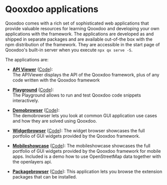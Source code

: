 # Qooxdoo applications

Qooxdoo comes with a rich set of sophisticated web applications that
provide valuable resources for learning Qooxdoo and developing your
own applications with the framework. The applications are developed as
and shipped in separate packages and are available out-of-the box with
the npm distribution of the  framework. They are accessible in the
start page of Qooxdoo's built-in server when you execute `npx qx serve -S`.

The applications are:

-   **[API Viewer](apps://apiviewer)** ([Code](https://github.com/Qooxdoo/qxl.apiviewer)):  
    The APIViewer displays the API of the Qooxdoo
    framework, plus of any code written with the Qooxdoo framework

-   **[Playground](apps://playground)** ([Code](https://github.com/Qooxdoo/qxl.playground)):  
    The Playground allows to run and test Qooxdoo code
    snippets interactively.

-   **[Demobrowser](apps://demobrowser)** ([Code](https://github.com/Qooxdoo/qxl.demobrowser)):  
    The demobrowser lets you look at common GUI
    application use cases and how they  are solved using Qooxdoo.

-   **[Widgetbrowser](apps://widgetbrowser)**  ([Code](https://github.com/Qooxdoo/qxl.widgetbrowser)): 
    The widget browser showcases the full portfolio of GUI
    widgets provided by the Qooxdoo framework.

-   **[Mobileshowcase](apps://mobileshowcase)** ([Code](https://github.com/Qooxdoo/qxl.mobileshowcase)): 
    The mobileshowcase showcases the full portfolio of GUI
    widgets provided by the Qooxdoo framework for mobile apps. Included is
    a demo how to use OpenStreetMap data together with the openlayers api.

-   **[Packagebrowser](http://www.qooxdoo.org/qxl.packagebrowser)** 
    ([Code](https://github.com/Qooxdoo/qxl.packagebrowser)): This
    application lets you browse the extension packages that can be
    installed.
